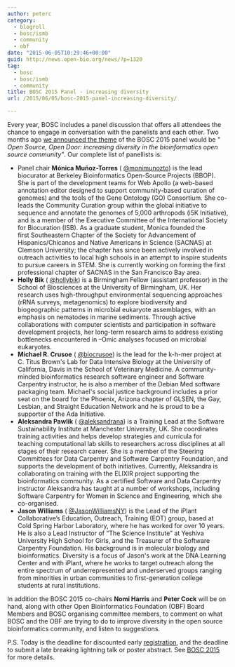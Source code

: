```yaml
---
author: peterc
category:
  - blogroll
  - bosc/ismb
  - community
  - obf
date: "2015-06-05T10:29:46+00:00"
guid: http://news.open-bio.org/news/?p=1320
tag:
  - bosc
  - bosc/ismb
  - community
title: BOSC 2015 Panel - increasing diversity
url: /2015/06/05/bosc-2015-panel-increasing-diversity/

---
```

Every year, BOSC includes a panel discussion that offers all attendees the chance to engage in conversation with the panelists and each other. Two months ago [we announced the theme](http://news.open-bio.org/news/2015/04/bosc-2014-diversity/) of the BOSC 2015 panel would be " _Open Source, Open Door: increasing diversity in the bioinformatics open source community"_. Our complete list of panellists is:

- Panel chair **Mónica Muñoz-Torres** ( [@monimunozto](https://twitter.com/monimunozto)) is the lead biocurator at Berkeley Bioinformatics Open-Source Projects (BBOP). She is part of the development teams for Web Apollo (a web-based annotation editor designed to support community-based curation of genomes) and the tools of the Gene Ontology (GO) Consortium. She co-leads the Community Curation group within the global initiative to sequence and annotate the genomes of 5,000 arthropods (i5K Initiative), and is a member of the Executive Committee of the International Society for Biocuration (ISB). As a graduate student, Monica founded the first Southeastern Chapter of the Society for Advancement of Hispanics/Chicanos and Native Americans in Science (SACNAS) at Clemson University; the chapter has since been actively involved in outreach activities to local high schools in an attempt to inspire students to pursue careers in STEM. She is currently working on forming the first professional chapter of SACNAS in the San Francisco Bay area.
- **Holly Bik** ( [@hollybik](https://twitter.com/hollybik)) is a Birmingham Fellow (assistant professor) in the School of Biosciences at the University of Birmingham, UK. Her research uses high-throughput environmental sequencing approaches (rRNA surveys, metagenomics) to explore biodiversity and biogeographic patterns in microbial eukaryote assemblages, with an emphasis on nematodes in marine sediments. Through active collaborations with computer scientists and participation in software development projects, her long-term research aims to address existing bottlenecks encountered in –Omic analyses focused on microbial eukaryotes.
- **Michael R. Crusoe** ( [@biocrusoe](https://twitter.com/biocrusoe)) is the lead for the k-h-mer project at C. Titus Brown's Lab for Data Intensive Biology at the University of California, Davis in the School of Veterinary Medicine. A community-minded bioinformatics research software engineer and Software Carpentry instructor, he is also a member of the Debian Med software packaging team. Michael's social justice background includes a prior seat on the board for the Phoenix, Arizona chapter of GLSEN, the Gay, Lesbian, and Straight Education Network and he is proud to be a supporter of the Ada Initiative.
- **Aleksandra Pawlik** ( [@aleksandrana](https://twitter.com/aleksandrana)) is a Training Lead at the Software Sustainability Institute at Manchester University, UK. She coordinates training activities and helps develop strategies and curricula for teaching computational lab skills to researchers across disciplines at all stages of their research career. She is a member of the Steering Committees for Data Carpentry and Software Carpentry Foundation, and supports the development of both initiatives. Currently, Aleksandra is collaborating on training with the ELIXIR project supporting the bioinformatics community. As a certified Software and Data Carpentry instructor Aleksandra has taught at a number of workshops, including Software Carpentry for Women in Science and Engineering, which she co-organised.
- **Jason Williams** ( [@JasonWilliamsNY](https://twitter.com/JasonWilliamsNY)) is the Lead of the iPlant Collaborative’s Education, Outreach, Training (EOT) group, based at Cold Spring Harbor Laboratory, where he has worked for over 10 years. He is also a Lead Instructor of “The Science Institute” at Yeshiva University High School for Girls, and the Treasurer of the Software Carpentry Foundation. His background is in molecular biology and bioinformatics. Diversity is a focus of Jason's work at the DNA Learning Center and with iPlant, where he works to target outreach along the entire spectrum of underrepresented and underserved groups ranging from minorities in urban communities to first-generation college students at rural institutions.

In addition the BOSC 2015 co-chairs **Nomi Harris** and **Peter Cock** will be on hand, along with other Open Bioinformatics Foundation (OBF) Board Members and BOSC organising committee members, to comment on what BOSC and the OBF are trying to do to improve diversity in the open source bioinformatics community, and listen to suggestions.

P.S. Today is the deadline for discounted early [registration](https://www.iscb.org/ismbeccb2015-registration#registrationfee "ISMB/ECCB 2015 registration, including BOSC"), and the deadline to submit a late breaking lightning talk or poster abstract. See [BOSC 2015](/wiki/BOSC_2015) for more details.
